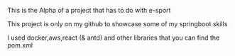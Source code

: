 This is the Alpha of a project that has to do with e-sport

This project is only on my github to showcase some of my springboot skills

I used docker,aws,react (& antd) and other libraries that you can find the pom.xml
